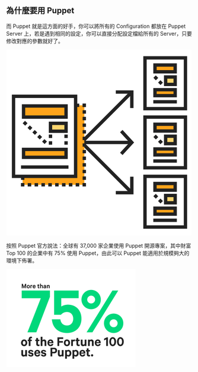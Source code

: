 ## 為什麼要用 Puppet



而 Puppet 就是這方面的好手，你可以將所有的 Configuration 都放在 Puppet Server 上，若是遇到相同的設定，你可以直接分配設定檔給所有的 Server，只要修改對應的參數就好了。

![puppet-capabilities](/assets/images/capabilities.png)

按照 Puppet 官方說法：全球有 37,000 家企業使用 Puppet 開源專案，其中財富 Top 100 的企業中有 75% 使用 Puppet，由此可以 Puppet 能適用於規模夠大的環境下佈署。 

![puppet-fortune-100-use-puppet](/assets/images/fortune-100-use-puppet.png)



